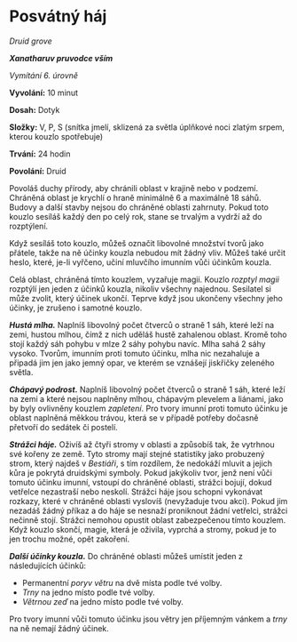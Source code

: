 # Posvátný háj

*Druid grove*

***Xanatharuv pruvodce vším***

*Vymítání 6. úrovně*

**Vyvolání:** 10 minut

**Dosah:** Dotyk

**Složky:** V, P, S (snítka jmelí, sklizená za světla úplňkové noci zlatým srpem, kterou kouzlo spotřebuje)

**Trvání:** 24 hodin

**Povolání:** Druid

Povoláš duchy přírody, aby chránili oblast v krajině nebo v podzemí. Chráněná oblast je krychlí o hraně minimálně 6 a maximálně 18 sáhů. Budovy a další stavby nejsou do chráněné oblasti zahrnuty. Pokud toto kouzlo sesíláš každý den po celý rok, stane se trvalým a vydrží až do rozptýlení.

Když sesíláš toto kouzlo, můžeš označit libovolné množství tvorů jako přátele, takže na ně účinky kouzla nebudou mít žádný vliv. Můžeš také určit heslo, které, je-li vyřčeno, učiní mluvčího imunním vůči účinkům kouzla.

Celá oblast, chráněná tímto kouzlem, vyzařuje magii. Kouzlo *rozptyl magii* rozptýlí jen jeden z účinků kouzla, nikoliv všechny najednou. Sesilatel si může zvolit, který účinek ukončí. Teprve když jsou ukončeny všechny jeho účinky, je zrušeno i samotné kouzlo.

***Hustá mlha.*** Naplníš libovolný počet čtverců o straně 1 sáh, které leží na zemi, hustou mlhou, čímž z nich uděláš hustě zahalenou oblast. Kromě toho stojí každý sáh pohybu v mlze 2 sáhy pohybu navíc. Mlha sahá 2 sáhy vysoko. Tvorům, imunním proti tomuto účinku, mlha nic nezahaluje a připadá jim jen jako jemný opar, ve kterém se vznášejí jiskřičky zeleného světla.

***Chápavý podrost.*** Naplníš libovolný počet čtverců o straně 1 sáh, které leží na zemi a které nejsou naplněny mlhou, chápavým plevelem a liánami, jako by byly ovlivněny kouzlem *zapletení*. Pro tvory imunní proti tomuto účinku je oblast naplněná měkkou trávou, která se v případě potřeby dočasně přetvoří do sedátek či postelí.

***Strážci háje.*** Oživíš až čtyři stromy v oblasti a způsobíš tak, že vytrhnou své kořeny ze země. Tyto stromy mají stejné statistiky jako probuzený strom, který najdeš v *Bestiáři*, s tím rozdílem, že nedokáží mluvit a jejich kůra je pokrytá druidskými symboly. Pokud jakýkoliv tvor, jenž není vůči tomuto účinku imunní, vstoupí do chráněné oblasti, strážci bojují, dokud vetřelce nezastraší nebo neskolí. Strážci háje jsou schopni vykonávat rozkazy, které v chráněné oblasti vyslovíš (nevyžaduje tvou akci). Pokud jim nezadáš žádný příkaz a do háje se nesnaží proniknout žádní vetřelci, strážci nečinně stojí. Strážci nemohou opustit oblast zabezpečenou tímto kouzlem. Když kouzlo skončí, magie, která je oživila, vyprchá a stromy, pokud je to jen trochu možné, opět zakoření.

***Další účinky kouzla.*** Do chráněné oblasti můžeš umístit jeden z následujících účinků:
* Permanentní *poryv větru* na dvě místa podle tvé volby.
* *Trny* na jedno místo podle tvé volby.
* *Větrnou zeď* na jedno místo podle tvé volby.

Pro tvory imunní vůči tomuto účinku jsou větry jen příjemným vánkem a *trny* na ně nemají žádný účinek.
